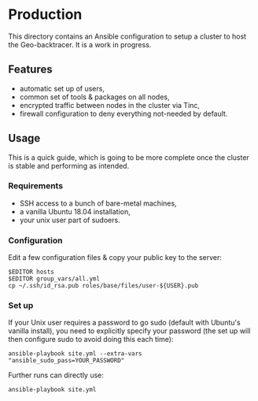 # Production

This directory contains an Ansible configuration to setup a cluster to
host the Geo-backtracer. It is a work in progress.

## Features

* automatic set up of users,
* common set of tools & packages on all nodes,
* encrypted traffic between nodes in the cluster via Tinc,
* firewall configuration to deny everything not-needed by default.

## Usage

This is a quick guide, which is going to be more complete once the
cluster is stable and performing as intended.

### Requirements

* SSH access to a bunch of bare-metal machines,
* a vanilla Ubuntu 18.04 installation,
* your unix user part of sudoers.

### Configuration

Edit a few configuration files & copy your public key to the server:

    $EDITOR hosts
    $EDITOR group_vars/all.yml
    cp ~/.ssh/id_rsa.pub roles/base/files/user-${USER}.pub

### Set up

If your Unix user requires a password to go sudo (default with
Ubuntu's vanilla install), you need to explicitly specify your
password (the set up will then configure sudo to avoid doing this each
time):

    ansible-playbook site.yml --extra-vars "ansible_sudo_pass=YOUR_PASSWORD"

Further runs can directly use:

    ansible-playbook site.yml
